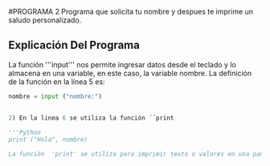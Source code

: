 #PROGRAMA 2
Programa que solicita tu nombre y despues te imprime un saludo personalizado.

## Explicación Del Programa

La función '''input''' nos permite ingresar datos desde el teclado y lo almacena en una variable, en este caso, la variable nombre. La definición de la función en la línea 5 es: 
``` Python
nombre = input ("nombre:") 


2) En la linea 6 se utiliza la función ´´print

'''Python
print ("Hola", nombre)

La función  'print' se utiliza para imprimir texto o valores en una pantalla, en este caso, "Hola" y la variable 'nombre'

